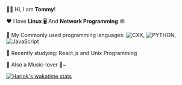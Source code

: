 👨‍🎓 Hi, I am **Tommy**!

♥️ I love **Linux** 🖥️ And **Network Programming** 🕸️  

🧭 My Commonly used programming languages:   ![CXX](https://img.shields.io/badge/C/C++-green?logo=cplusplus&labelColor=black), ![PYTHON](https://img.shields.io/badge/Python-blue?logo=python&labelColor=black), ![JavaScript](https://img.shields.io/badge/JavaScript-orange?logo=javascript&labelColor=black)

📖 Recently studying: React.js and Unix Programming  

🎵 Also a Music-lover 🤘~

[![Harlok's wakatime stats](https://github-readme-stats.vercel.app/api/wakatime?username=Azusaing&layout=compact)](https://github.com/anuraghazra/github-readme-stats)
